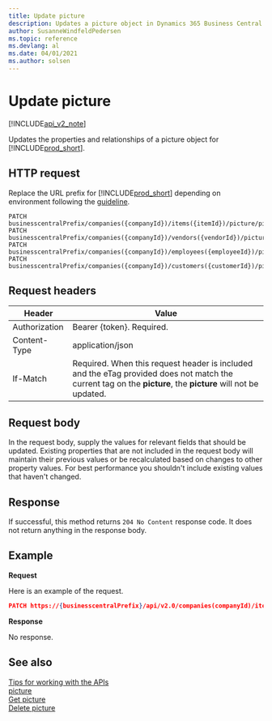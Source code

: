 ```yaml
---
title: Update picture  
description: Updates a picture object in Dynamics 365 Business Central. 
author: SusanneWindfeldPedersen
ms.topic: reference
ms.devlang: al
ms.date: 04/01/2021
ms.author: solsen
---
```


# Update picture

[!INCLUDE[api_v2_note](../../../includes/api_v2_note.md)]

Updates the properties and relationships of a picture object for [!INCLUDE[prod_short](../../../includes/prod_short.md)].

## HTTP request
Replace the URL prefix for [!INCLUDE[prod_short](../../../includes/prod_short.md)] depending on environment following the [guideline](../../v2.0/endpoints-apis-for-dynamics.md).
```
PATCH businesscentralPrefix/companies({companyId})/items({itemId})/picture/pictureContent
PATCH businesscentralPrefix/companies({companyId})/vendors({vendorId})/picture/pictureContent
PATCH businesscentralPrefix/companies({companyId})/employees({employeeId})/picture/pictureContent
PATCH businesscentralPrefix/companies({companyId})/customers({customerId})/picture/pictureContent

```

## Request headers

|Header|Value|
|------|-----|
|Authorization  |Bearer {token}. Required. |
|Content-Type  |application/json|
|If-Match      |Required. When this request header is included and the eTag provided does not match the current tag on the **picture**, the **picture** will not be updated. |

## Request body
In the request body, supply the values for relevant fields that should be updated. Existing properties that are not included in the request body will maintain their previous values or be recalculated based on changes to other property values. For best performance you shouldn't include existing values that haven't changed.

## Response
If successful, this method returns `204 No Content` response code. It does not return anything in the response body.

## Example

**Request**

Here is an example of the request.

```json
PATCH https://{businesscentralPrefix}/api/v2.0/companies(companyId)/items(itemId)/picture/pictureContent
```

**Response**

No response.

## See also
[Tips for working with the APIs](../../../developer/devenv-connect-apps-tips.md)  
[picture](../resources/dynamics_picture.md)  
[Get picture](dynamics_picture_Get.md)  
[Delete picture](dynamics_picture_Delete.md)  

